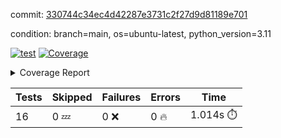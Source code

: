 commit: [330744c34ec4d42287e3731c2f27d9d81189e701](https://github.com/rcmdnk/conf-finder/tree/330744c34ec4d42287e3731c2f27d9d81189e701)

condition: branch=main, os=ubuntu-latest, python_version=3.11

[![test](https://github.com/rcmdnk/conf-finder/actions/workflows/test.yml/badge.svg)](https://github.com/rcmdnk/conf-finder/actions/runs/11335442227)
<a href="https://github.com/rcmdnk/conf-finder/blob/330744c34ec4d42287e3731c2f27d9d81189e701/README.md"><img alt="Coverage" src="https://img.shields.io/badge/Coverage-93%25-brightgreen.svg" /></a><details><summary>Coverage Report </summary><table><tr><th>File</th><th>Stmts</th><th>Miss</th><th>Cover</th><th>Missing</th></tr><tbody><tr><td colspan="5"><b>src/conf_finder</b></td></tr><tr><td>&nbsp; &nbsp;<a href="https://github.com/rcmdnk/conf-finder/blob/330744c34ec4d42287e3731c2f27d9d81189e701/src/conf_finder/conf_finder.py">conf_finder.py</a></td><td>102</td><td>8</td><td>92%</td><td><a href="https://github.com/rcmdnk/conf-finder/blob/330744c34ec4d42287e3731c2f27d9d81189e701/src/conf_finder/conf_finder.py#L65-L67">65&ndash;67</a>, <a href="https://github.com/rcmdnk/conf-finder/blob/330744c34ec4d42287e3731c2f27d9d81189e701/src/conf_finder/conf_finder.py#L76">76</a>, <a href="https://github.com/rcmdnk/conf-finder/blob/330744c34ec4d42287e3731c2f27d9d81189e701/src/conf_finder/conf_finder.py#L81">81</a>, <a href="https://github.com/rcmdnk/conf-finder/blob/330744c34ec4d42287e3731c2f27d9d81189e701/src/conf_finder/conf_finder.py#L141-L142">141&ndash;142</a>, <a href="https://github.com/rcmdnk/conf-finder/blob/330744c34ec4d42287e3731c2f27d9d81189e701/src/conf_finder/conf_finder.py#L174">174</a></td></tr><tr><td><b>TOTAL</b></td><td><b>107</b></td><td><b>8</b></td><td><b>93%</b></td><td>&nbsp;</td></tr></tbody></table></details>

| Tests | Skipped | Failures | Errors | Time |
| ----- | ------- | -------- | -------- | ------------------ |
| 16 | 0 :zzz: | 0 :x: | 0 :fire: | 1.014s :stopwatch: |

